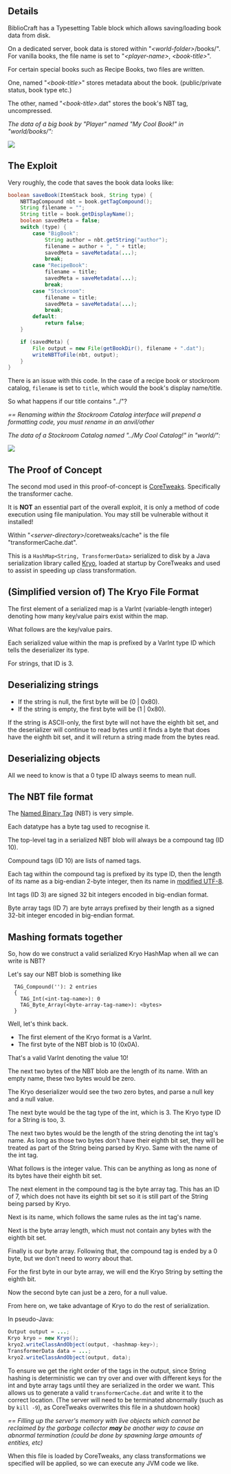 
## Details
BiblioCraft has a Typesetting Table block which allows saving/loading book data from disk.

On a dedicated server, book data is stored within "*\<world-folder\>*/books/".
For vanilla books, the file name is set to "*\<player-name\>*, *\<book-title\>*".

For certain special books such as Recipe Books, two files are written.

One, named "*\<book-title\>*" stores metadata about the book. (public/private status, book type etc.)

The other, named "*\<book-title\>*.dat" stores the book's NBT tag, uncompressed.

*The data of a big book by "Player" named "My Cool Book!" in "world/books/":*

![](screenshot1.png)


## The Exploit
Very roughly, the code that saves the book data looks like:
```java
boolean saveBook(ItemStack book, String type) {
    NBTTagCompound nbt = book.getTagCompound();
    String filename = "";
    String title = book.getDisplayName();
    boolean savedMeta = false;
    switch (type) {
        case "BigBook":
            String author = nbt.getString("author");
            filename = author + ", " + title;
            savedMeta = saveMetadata(...);
            break; 
        case "RecipeBook":
            filename = title;
            savedMeta = saveMetadata(...);
            break;
        case "Stockroom":
            filename = title;
            savedMeta = saveMetadata(...);
            break;
        default:
            return false;
    }

    if (savedMeta) {
        File output = new File(getBookDir(), filename + ".dat");
        writeNBTToFile(nbt, output);
    }
}
```

There is an issue with this code.
In the case of a recipe book or stockroom catalog, `filename` is set to `title`, which would the book's display name/title.

So what happens if our title contains "../"?

*== Renaming within the Stockroom Catalog interface will prepend a formatting code, you must rename in an anvil/other*


*The data of a Stockroom Catalog named "../My Cool Catalog!" in "world/":*

![](screenshot2.png)

## The Proof of Concept

The second mod used in this proof-of-concept is [CoreTweaks](https://github.com/makamys/CoreTweaks). Specifically the transformer cache.

It is **NOT** an essential part of the overall exploit, it is only a method of code execution using file manipulation. You may still be vulnerable without it installed!


Within "*\<server-directory\>*/coretweaks/cache" is the file "transformerCache.dat".

This is a `HashMap<String, TransformerData>` serialized to disk by a Java serialization library called [Kryo](https://github.com/EsotericSoftware/kryo), loaded at startup by CoreTweaks and used to assist in speeding up class transformation.


## (Simplified version of) The Kryo File Format

The first element of a serialized map is a VarInt (variable-length integer) denoting how many key/value pairs exist within the map.

What follows are the key/value pairs.

Each serialized value within the map is prefixed by a VarInt type ID which tells the deserializer its type.

For strings, that ID is 3.  



## Deserializing strings
* If the string is null, the first byte will be (0 | 0x80).
* If the string is empty, the first byte will be (1 | 0x80).

If the string is ASCII-only, the first byte will not have the eighth bit set, and the deserializer will continue to read bytes until it finds a byte that does have the eighth bit set, and it will return a string made from the bytes read.

## Deserializing objects

All we need to know is that a 0 type ID always seems to mean null.

## The NBT file format

The [Named Binary Tag](https://wiki.vg/NBT) (NBT) is very simple.

Each datatype has a byte tag used to recognise it.

The top-level tag in a serialized NBT blob will always be a compound tag (ID 10). 

Compound tags (ID 10) are lists of named tags.

Each tag within the compound tag is prefixed by its type ID, then the length of its name as a big-endian 2-byte integer, then its name in [modified UTF-8](https://docs.oracle.com/javase/8/docs/api/java/io/DataInput.html#modified-utf-8).

Int tags (ID 3) are signed 32 bit integers encoded in big-endian format.

Byte array tags (ID 7) are byte arrays prefixed by their length as a signed 32-bit integer encoded in big-endian format.


## Mashing formats together

So, how do we construct a valid serialized Kryo HashMap when all we can write is NBT?

Let's say our NBT blob is something like
```
  TAG_Compound(''): 2 entries
  {
    TAG_Int(<int-tag-name>): 0
    TAG_Byte_Array(<byte-array-tag-name>): <bytes>
  }

```


Well, let's think back.

* The first element of the Kryo format is a VarInt.
* The first byte of the NBT blob is 10 (0x0A).

That's a valid VarInt denoting the value 10!

The next two bytes of the NBT blob are the length of its name. With an empty name, these two bytes would be zero.


The Kryo deserializer would see the two zero bytes, and parse a null key and a null value.


The next byte would be the tag type of the int, which is 3. The Kryo type ID for a String is too, 3.

The next two bytes would be the length of the string denoting the int tag's name. As long as those two bytes don't have their eighth bit set, they will be treated as part of the String being parsed by Kryo. Same with the name of the int tag.

What follows is the integer value. This can be anything as long as none of its bytes have their eighth bit set.

The next element in the compound tag is the byte array tag. This has an ID of 7, which does not have its eighth bit set so it is still part of the String being parsed by Kryo.

Next is its name, which follows the same rules as the int tag's name.

Next is the byte array length, which must not contain any bytes with the eighth bit set.

Finally is our byte array. Following that, the compound tag is ended by a 0 byte, but we don't need to worry about that.

For the first byte in our byte array, we will end the Kryo String by setting the eighth bit.

Now the second byte can just be a zero, for a null value.

From here on, we take advantage of Kryo to do the rest of serialization.

In pseudo-Java:
```java
Output output = ...;
Kryo kryo = new Kryo();
kryo2.writeClassAndObject(output, <hashmap-key>);
TransformerData data = ...;
kryo2.writeClassAndObject(output, data);
```

To ensure we get the right order of the tags in the output, since String hashing is deterministic we can try over and over with different keys for the int and byte array tags until they are serialized in the order we want. This allows us to generate a valid `transformerCache.dat` and write it to the correct location. (The server will need to be terminated abnormally (such as by `kill -9`), as CoreTweaks overwrites this file in a shutdown hook)

*== Filling up the server's memory with live objects which cannot be reclaimed by the garbage collector ***may*** be another way to cause an abnormal termination (could be done by spawning large amounts of entities, etc)*


When this file is loaded by CoreTweaks, any class transformations we specified will be applied, so we can execute any JVM code we like.
